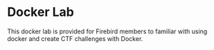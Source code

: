 # Docker Lab
This docker lab is provided for Firebird members to familiar with using docker and create CTF challenges with Docker.
